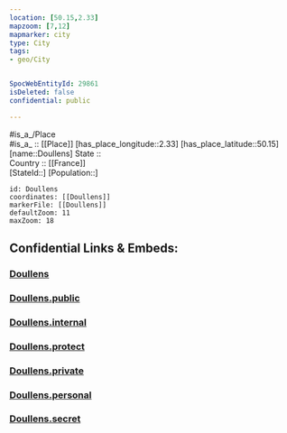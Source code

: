 ```yaml
---
location: [50.15,2.33] 
mapzoom: [7,12] 
mapmarker: city 
type: City
tags:
- geo/City


SpocWebEntityId: 29861
isDeleted: false
confidential: public

---
```

#is_a_/Place  
#is_a_ :: [[Place]] 
[has_place_longitude::2.33] 
[has_place_latitude::50.15] 
[name::Doullens] 
State ::  
Country :: [[France]]  
[StateId::] 
[Population::] 



```leaflet
id: Doullens
coordinates: [[Doullens]] 
markerFile: [[Doullens]] 
defaultZoom: 11 
maxZoom: 18
```


## Confidential Links & Embeds: 

### [Doullens](/_Standards/Earth/Continent/Europe/Europe~West/France/regions~France/Hauts-de-France/departments~Hauts-de-France/Somme/communes~Somme/Amiens/cities~Amiens/Doullens.md) 

### [Doullens.public](/_public/Earth/Continent/Europe/Europe~West/France/regions~France/Hauts-de-France/departments~Hauts-de-France/Somme/communes~Somme/Amiens/cities~Amiens/Doullens.public.md) 

### [Doullens.internal](/_internal/Earth/Continent/Europe/Europe~West/France/regions~France/Hauts-de-France/departments~Hauts-de-France/Somme/communes~Somme/Amiens/cities~Amiens/Doullens.internal.md) 

### [Doullens.protect](/_protect/Earth/Continent/Europe/Europe~West/France/regions~France/Hauts-de-France/departments~Hauts-de-France/Somme/communes~Somme/Amiens/cities~Amiens/Doullens.protect.md) 

### [Doullens.private](/_private/Earth/Continent/Europe/Europe~West/France/regions~France/Hauts-de-France/departments~Hauts-de-France/Somme/communes~Somme/Amiens/cities~Amiens/Doullens.private.md) 

### [Doullens.personal](/_personal/Earth/Continent/Europe/Europe~West/France/regions~France/Hauts-de-France/departments~Hauts-de-France/Somme/communes~Somme/Amiens/cities~Amiens/Doullens.personal.md) 

### [Doullens.secret](/_secret/Earth/Continent/Europe/Europe~West/France/regions~France/Hauts-de-France/departments~Hauts-de-France/Somme/communes~Somme/Amiens/cities~Amiens/Doullens.secret.md)

